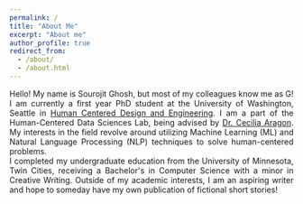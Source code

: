 ```yaml
---
permalink: /
title: "About Me"
excerpt: "About me"
author_profile: true
redirect_from: 
  - /about/
  - /about.html
---
```


<div align="justify"> Hello! My name is Sourojit Ghosh, but most of my colleagues know me as G! I am currently a first year PhD student at the University of Washington, Seattle in <a href = "https://www.hcde.washington.edu/">Human Centered Design and Engineering</a>. I am a part of the Human-Centered Data Sciences Lab, being advised by <a href = "https://faculty.washington.edu/aragon/">Dr. Cecilia Aragon</a>. My interests in the field revolve around utilizing Machine Learning (ML) and Natural Language Processing (NLP) techniques to solve human-centered problems. <br>
  I completed my undergraduate education from the University of Minnesota, Twin Cities, receiving a Bachelor's in Computer Science with a minor in Creative Writing. Outside of my academic interests, I am an aspiring writer and hope to someday have my own publication of fictional short stories! </div>
